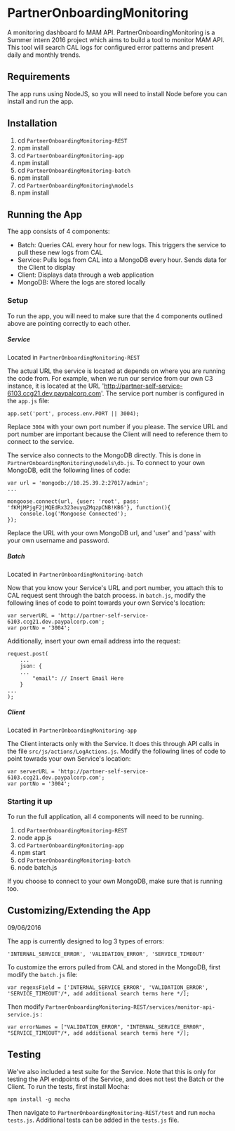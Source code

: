 # PartnerOnboardingMonitoring

A monitoring dashboard fo MAM API. PartnerOnboardingMonitoring is a Summer intern 2016 project which aims to build a tool to monitor MAM API. This tool will search CAL logs for configured error patterns and present daily and monthly trends.

## Requirements

The app runs using NodeJS, so you will need to install Node before you can install and run the app. 

## Installation

1. cd `PartnerOnboardingMonitoring-REST`
2. npm install
3. cd `PartnerOnboardingMonitoring-app`
4. npm install
5. cd `PartnerOnboardingMonitoring-batch`
6. npm install
7. cd `PartnerOnboardingMonitoring\models`
8. npm install

## Running the App

The app consists of 4 components:

 - Batch: Queries CAL every hour for new logs. This triggers the service to pull these new logs from CAL
 - Service: Pulls logs from CAL into a MongoDB every hour. Sends data for the Client to display
 - Client: Displays data through a web application
 - MongoDB: Where the logs are stored locally

### Setup

To run the app, you will need to make sure that the 4 components outlined above are pointing correctly to each other.

##### Service 

Located in `PartnerOnboardingMonitoring-REST`

The actual URL the service is located at depends on where you are running the code from. For example, when we run our service from our own C3 instance, it is located at the URL 'http://partner-self-service-6103.ccg21.dev.paypalcorp.com'. The service port number is configured in the `app.js` file:

	app.set('port', process.env.PORT || 3004);

Replace `3004` with your own port number if you please. The service URL and port number are important because the Client will need to reference them to connect to the service.

The service also connects to the MongoDB directly. This is done in `PartnerOnboardingMonitoring\models\db.js`. To connect to your own MongoDB, edit the following lines of code:

	var url = 'mongodb://10.25.39.2:27017/admin';
	...

	mongoose.connect(url, {user: 'root', pass: 'fKMjMPjgF2jMQEdRx323euyqZMqzpCNB!KB6'}, function(){
		console.log('Mongoose Connected');
	});

Replace the URL with your own MongoDB url, and 'user' and 'pass' with your own username and password.


##### Batch

Located in `PartnerOnboardingMonitoring-batch`

Now that you know your Service's URL and port number, you attach this to CAL request sent through the batch process. in `batch.js`, modify the following lines of code to point towards your own Service's location:

	var serverURL = 'http://partner-self-service-6103.ccg21.dev.paypalcorp.com';
	var portNo = '3004';

Additionally, insert your own email address into the request:

    request.post(
		...
    	json: {
		...
        	"email": // Insert Email Here
		}
	...
	);
	
##### Client

Located in `PartnerOnboardingMonitoring-app`

The Client interacts only with the Service. It does this through API calls in the file `src/js/actions/LogActions.js`. Modify the following lines of code to point towrads your own Service's location:

	var serverURL = 'http://partner-self-service-6103.ccg21.dev.paypalcorp.com';
	var portNo = '3004';


### Starting it up
 

To run the full application, all 4 components will need to be running.

1. cd `PartnerOnboardingMonitoring-REST`
2. node app.js
3. cd `PartnerOnboardingMonitoring-app`
4. npm start
5. cd `PartnerOnboardingMonitoring-batch`
6. node batch.js

If you choose to connect to your own MongoDB, make sure that is running too.

## Customizing/Extending the App

09/06/2016

The app is currently designed to log 3 types of errors:

	'INTERNAL_SERVICE_ERROR', 'VALIDATION_ERROR', 'SERVICE_TIMEOUT'
	
To customize the errors pulled from CAL and stored in the MongoDB, first modify the `batch.js` file:

	var regexsField = ['INTERNAL_SERVICE_ERROR', 'VALIDATION_ERROR', 'SERVICE_TIMEOUT'/*, add additional search terms here */]; 
	
Then modify `PartnerOnboardingMonitoring-REST/services/monitor-api-service.js` :
	
	var errorNames = ["VALIDATION_ERROR", "INTERNAL_SERVICE_ERROR", "SERVICE_TIMEOUT"/*, add additional search terms here */];
	

## Testing

We've also included a test suite for the Service. Note that this is only for testing the API endpoints of the Service, and does not test the Batch or the Client. To run the tests, first install Mocha:

	npm install -g mocha

Then navigate to `PartnerOnboardingMonitoring-REST/test` and run `mocha tests.js`. Additional tests can be added in the `tests.js` file.


